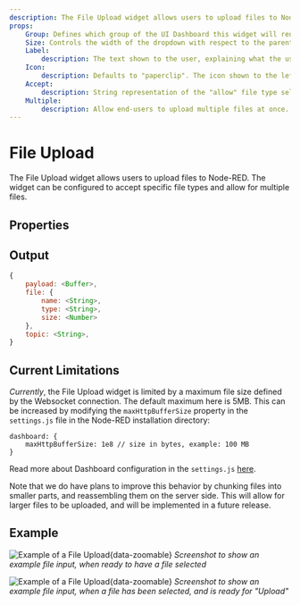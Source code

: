 ```yaml
---
description: The File Upload widget allows users to upload files to Node-RED.
props:
    Group: Defines which group of the UI Dashboard this widget will render in.
    Size: Controls the width of the dropdown with respect to the parent group. Maximum value is the width of the group.
    Label:
        description: The text shown to the user, explaining what the user should upload.
    Icon:
        description: Defaults to "paperclip". The icon shown to the left of the input field. See the full list of icons <a href="https://pictogrammers.com/library/mdi/" target="_blank">here</a>.
    Accept:
        description: String representation of the "allow" file type selectors. See full list of options <a href="https://developer.mozilla.org/en-US/docs/Web/HTML/Attributes/accept#unique_file_type_specifiers" target="_blank">here</a>.  
    Multiple:
        description: Allow end-users to upload multiple files at once. Each file will be sent as a unique message.
---
```


<script setup>
    import AddedIn from '../../components/AddedIn.vue';
</script>

# File Upload <AddedIn version="1.12.0" />

The File Upload widget allows users to upload files to Node-RED. The widget can be configured to accept specific file types and allow for multiple files.

## Properties

<PropsTable/>

## Output

```js
{
    payload: <Buffer>,
    file: {
        name: <String>,
        type: <String>,
        size: <Number>
    },
    topic: <String>,
}
```

## Current Limitations

_Currently_, the File Upload widget is limited by a maximum file size defined by the Websocket connection. The default maximum here is 5MB. This can be increased by modifying the `maxHttpBufferSize` property in the `settings.js` file in the Node-RED installation directory:

```
dashboard: {
    maxHttpBufferSize: 1e8 // size in bytes, example: 100 MB
}
```

Read more about Dashboard configuration in the `settings.js` [here](/user/settings.html#maxhttpbuffersize).

Note that we do have plans to improve this behavior by chunking files into smaller parts, and reassembling them on the server side. This will allow for larger files to be uploaded, and will be implemented in a future release.

## Example

![Example of a File Upload](/images/node-examples/ui-file-input-select.png "Example of a File Upload"){data-zoomable}
_Screenshot to show an example file input, when ready to have a file selected_

![Example of a File Upload](/images/node-examples/ui-file-input-chosen.png "Example of a File Upload"){data-zoomable}
_Screenshot to show an example file input, when a file has been selected, and is ready for "Upload"_
